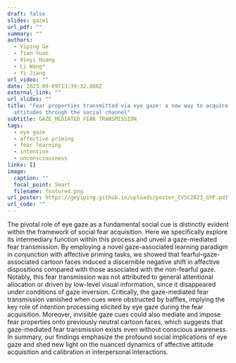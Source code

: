 ```yaml
---
draft: false
slides: gaze1
url_pdf: ""
summary: ""
authors:
  - Yiping Ge
  - Tian Yuan
  - Xinyi Huang
  - Li Wang*
  - Yi Jiang
url_video: ""
date: 2023-09-09T13:39:32.888Z
external_link: ""
url_slides: ""
title: "Fear properties transmitted via eye gaze: a new way to acquire affective
  attitudes through the social channel"
subtitle: GAZE_MEDIATED FEAR TRANSMISSION
tags:
  - eye gaze
  - affective priming
  - fear learning
  - intention
  - unconsciousness
links: []
image:
  caption: ""
  focal_point: Smart
  filename: featured.png
url_poster: https://geyiping.github.io/uploads/poster_CVSC2023_GYP.pdf
url_code: ""
---
```

The pivotal role of eye gaze as a fundamental social cue is distinctly evident within the framework of social fear acquisition. Here we specifically explore its intermediary function within this process and unveil a gaze-mediated fear transmission. By employing a novel gaze-associated learning paradigm in conjunction with affective priming tasks, we showed that fearful-gaze-associated cartoon faces induced a discernible negative shift in affective dispositions compared with those associated with the non-fearful gaze. Notably, this fear transmission was not attributed to general attentional allocation or driven by low-level visual information, since it disappeared under conditions of gaze inversion. Critically, the gaze-mediated fear transmission vanished when cues were obstructed by baffles, implying the key role of intention processing elicited by eye gaze during the fear acquisition. Moreover, invisible gaze cues could also mediate and impose fear properties onto previously neutral cartoon faces, which suggests that gaze-mediated fear transmission exists even without conscious awareness. In summary, our findings emphasize the profound social implications of eye gaze and shed new light on the nuanced dynamics of affective attitude acquisition and calibration in interpersonal interactions.